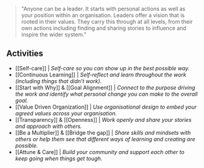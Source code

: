 > "Anyone can be a leader. It starts with personal actions as well as your position within an organisation. Leaders offer a vision that is rooted in their values. They carry this through at all levels, from their own actions including finding and sharing stories to influence and inspire the wider system."

## Activities

- [[Self-care]] | *Self-care so you can show up in the best possible way.*
- [[Continuous Learning]] | *Self-reflect and learn throughout the work (including things that didn’t work).*
- [[Start with Why]] & [[Goal Alignment]] | *Connect to the purpose driving the work and identify what personal change you can make to the overall goal.*
- [[Value Driven Organization]] | *Use organisational design to embed your agreed values across your organisation.*
- [[Transparency]] & [[Openness]] | *Work openly and share your stories and approach with others.*
- [[Be a Multiplier]] & [[Bridge the gap]] | *Share skills and mindsets with others or help them see that different ways of learning and creating are possible.*
- [[Attune & Care]] | *Build your community and support each other to keep going when things get tough.*